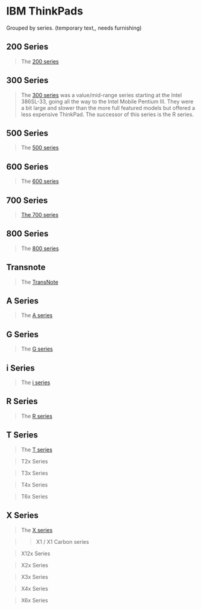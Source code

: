 <!-- TITLE: IBM -->
<!-- SUBTITLE: An index of IBM manufactured ThinkPads -->

# IBM ThinkPads
Grouped by series. (temporary text,, needs furnishing)

## 200 Series
> The [200 series](../wiki/think-pads/ibm/200-series)
## 300 Series
> The [300 series](../wiki/think-pads/ibm/300-series)  was a value/mid-range series starting at the Intel 386SL-33, going all the way to the Intel Mobile Pentium III. They were a bit large and slower than the more full featured models but offered a less expensive ThinkPad. The successor of this series is the R series.

## 500 Series
> The [500 series](../wiki/think-pads/ibm/500-series)
## 600 Series
> The [600 series](../wiki/think-pads/ibm/600-series)
## 700 Series
> [The 700 series](../wiki/think-pads/ibm/700-series)
## 800 Series
> The [800 series](../wiki/think-pads/ibm/800-series)
## Transnote
> The [TransNote](../wiki/think-pads/ibm/trans-note)
## A Series
> The [A series](../wiki/think-pads/ibm/a-series)
## G Series
> The [G series](../wiki/think-pads/ibm/g-series)
## i Series
> The [i series](../wiki/think-pads/ibm/i-series)
## R Series
> The [R series](../wiki/think-pads/ibm/r-series)
## T Series
> The [T series](../wiki/think-pads/ibm/t-series)

 > T2x Series

> T3x Series

> T4x Series

> T6x Series

## X Series
> The [X series](../wiki/think-pads/ibm/x-series)
 
> > X1 / X1 Carbon series

> X12x Series

> X2x Series

> X3x Series

> X4x Series

> X6x Series